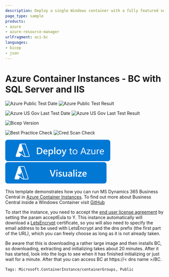 ```yaml
---
description: Deploy a single Windows container with a fully featured self-contained Microsoft Dynamics 365 Business Central environment on Azure Container Instances.
page_type: sample
products:
- azure
- azure-resource-manager
urlFragment: aci-bc
languages:
- bicep
- json
---
```

# Azure Container Instances - BC with SQL Server and IIS

![Azure Public Test Date](https://azurequickstartsservice.blob.core.windows.net/badges/demos/aci-bc/PublicLastTestDate.svg)
![Azure Public Test Result](https://azurequickstartsservice.blob.core.windows.net/badges/demos/aci-bc/PublicDeployment.svg)

![Azure US Gov Last Test Date](https://azurequickstartsservice.blob.core.windows.net/badges/demos/aci-bc/FairfaxLastTestDate.svg)
![Azure US Gov Last Test Result](https://azurequickstartsservice.blob.core.windows.net/badges/demos/aci-bc/FairfaxDeployment.svg)

![Bicep Version](https://azurequickstartsservice.blob.core.windows.net/badges/demos/aci-bc/BicepVersion.svg)

![Best Practice Check](https://azurequickstartsservice.blob.core.windows.net/badges/demos/aci-bc/BestPracticeResult.svg)
![Cred Scan Check](https://azurequickstartsservice.blob.core.windows.net/badges/demos/aci-bc/CredScanResult.svg)

[![Deploy To Azure](https://raw.githubusercontent.com/Azure/azure-quickstart-templates/master/1-CONTRIBUTION-GUIDE/images/deploytoazure.svg?sanitize=true)](https://portal.azure.com/#create/Microsoft.Template/uri/https%3A%2F%2Fraw.githubusercontent.com%2FAzure%2Fazure-quickstart-templates%2Fmaster%2Fdemos%2Faci-bc%2Fazuredeploy.json/createUIDefinitionUri/https%3A%2F%2Fraw.githubusercontent.com%2FAzure%2Fazure-quickstart-templates%2Fmaster%2Fdemos%2Faci-bc%2FcreateUiDefinition.json)
[![Visualize](https://raw.githubusercontent.com/Azure/azure-quickstart-templates/master/1-CONTRIBUTION-GUIDE/images/visualizebutton.svg?sanitize=true)](http://armviz.io/#/?load=https%3A%2F%2Fraw.githubusercontent.com%2FAzure%2Fazure-quickstart-templates%2Fmaster%2Fdemos%2Faci-bc%2Fazuredeploy.json)

This template demonstrates how you can run MS Dynamics 365 Business Central in [Azure Container Instances](https://docs.microsoft.com/azure/container-instances/). To find out more about Business Central inside a Windows Container visit [GitHub](https://github.com/microsoft/nav-docker)

To start the instance, you need to accept the [end user license agreement](https://go.microsoft.com/fwlink/?linkid=861843) by setting the param acceptEula to Y. This instance automatically will download a [LetsEncrypt](https://letsencrypt.org/) certificate, so you will also need to specify the email address to be used with LetsEncrypt and the dns prefix (the first part of the URL), which you can freely choose as long as it is not already taken.

Be aware that this is downloading a rather large image and then installs BC, so downloading, extracting and initializing takes about 20 minutes. After it has started, look into the logs to see when it has finished initializing or just wait for a minute. After that you can access BC at https://< dns name >/BC.

`Tags: Microsoft.ContainerInstance/containerGroups, Public`
